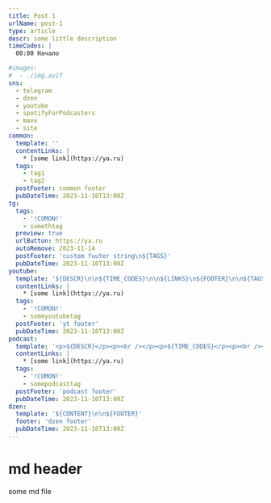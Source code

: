```yaml
---
title: Post 1
urlName: post-1
type: article
descr: some little description
timeCodes: |
  00:00 Начало

#images:
#  - ./img.avif
sns:
  - telegram
  - dzen
  - youtube
  - spotifyForPodcasters
  - mave
  - site
common:
  template: ''
  contentLinks: |
    * [some link](https://ya.ru)
  tags:
    - tag1
    - tag2
  postFooter: common footer
  pubDateTime: 2023-11-10T13:00Z
tg:
  tags:
    - '!COMON!'
    - somethtag
  preview: true
  urlButton: https://ya.ru
  autoRemove: 2023-11-14
  postFooter: 'custom fuuter string\n${TAGS}'
  pubDateTime: 2023-11-10T13:00Z
youtube:
  template: '${DESCR}\n\n${TIME_CODES}\n\n${LINKS}\n${FOOTER}\n\n${TAGS}'
  contentLinks: |
    * [some link](https://ya.ru)
  tags:
    - '!COMON!'
    - someyoutubetag
  postFooter: 'yt footer'
  pubDateTime: 2023-11-10T13:00Z
podcast:
  template: '<p>${DESCR}</p><p><br /></p><p>${TIME_CODES}</p><p><br /></p><p>${LINKS}${FOOTER}</p><p><br /></p><p>${TAGS}</p>'
  contentLinks: |
    * [some link](https://ya.ru)
  tags:
    - '!COMON!'
    - somepodcasttag
  postFooter: 'podcast footer'
  pubDateTime: 2023-11-10T13:00Z
dzen:
  template: '${CONTENT}\n\n${FOOTER}'
  footer: 'dzen footer'
  pubDateTime: 2023-11-10T13:00Z
---
```


# md header

some md file
